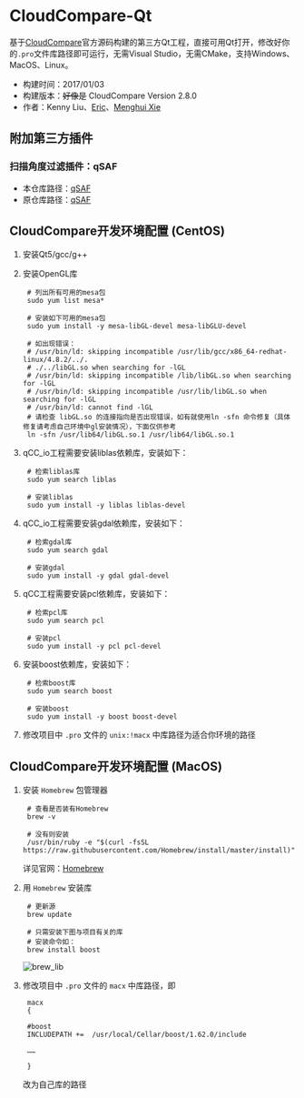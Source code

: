 # CloudCompare-Qt

基于[CloudCompare](https://github.com/CloudCompare/CloudCompare)官方源码构建的第三方Qt工程，直接可用Qt打开，修改好你的`.pro`文件库路径即可运行，无需Visual Studio，无需CMake，支持Windows、MacOS、Linux。

* 构建时间：2017/01/03
* 构建版本：~~好像是~~ CloudCompare Version 2.8.0
* 作者：Kenny Liu、[Eric](https://github.com/Eric7Coding)、[Menghui Xie](https://github.com/huihut)

## 附加第三方插件

### 扫描角度过滤插件：qSAF

* 本仓库路径：[qSAF](CloudCompare/plugins/qSAF)
* 原仓库路径：[qSAF](https://github.com/huihut/qSAF)

## CloudCompare开发环境配置 (CentOS)

1. 安装Qt5/gcc/g++

2. 安装OpenGL库


    	# 列出所有可用的mesa包
    	sudo yum list mesa*

    	# 安装如下可用的mesa包
    	sudo yum install -y mesa-libGL-devel mesa-libGLU-devel

    	# 如出现错误：
    	# /usr/bin/ld: skipping incompatible /usr/lib/gcc/x86_64-redhat-linux/4.8.2/../.
    	# ./../libGL.so when searching for -lGL
    	# /usr/bin/ld: skipping incompatible /lib/libGL.so when searching for -lGL
    	# /usr/bin/ld: skipping incompatible /usr/lib/libGL.so when searching for -lGL
    	# /usr/bin/ld: cannot find -lGL
    	# 请检查 libGL.so 的连接指向是否出现错误，如有就使用ln -sfn 命令修复（具体修复请考虑自己环境中gl安装情况），下面仅供参考
    	ln -sfn /usr/lib64/libGL.so.1 /usr/lib64/libGL.so.1

3. qCC_io工程需要安装liblas依赖库，安装如下：

    	# 检索liblas库
    	sudo yum search liblas

    	# 安装liblas
    	sudo yum install -y liblas liblas-devel

4. qCC_io工程需要安装gdal依赖库，安装如下：

    	# 检索gdal库
    	sudo yum search gdal

    	# 安装gdal
    	sudo yum install -y gdal gdal-devel

5. qCC工程需要安装pcl依赖库，安装如下：

    	# 检索pcl库
    	sudo yum search pcl

    	# 安装pcl
    	sudo yum install -y pcl pcl-devel

6. 安装boost依赖库，安装如下：

    	# 检索boost库
    	sudo yum search boost

    	# 安装boost
    	sudo yum install -y boost boost-devel

7. 修改项目中 `.pro` 文件的 `unix:!macx` 中库路径为适合你环境的路径

## CloudCompare开发环境配置 (MacOS)

1. 安装 `Homebrew` 包管理器

		# 查看是否装有Homebrew
		brew -v
		
		# 没有则安装
		/usr/bin/ruby -e "$(curl -fsSL https://raw.githubusercontent.com/Homebrew/install/master/install)"
		
	详见官网：[Homebrew](https://brew.sh/index_zh-cn.html)

2. 用 `Homebrew` 安装库

		# 更新源
		brew update
		
		# 只需安装下图与项目有关的库
		# 安装命令如：
		brew install boost

	![brew_lib](http://ojlsgreog.bkt.clouddn.com/brew_lib.jpg)

3. 修改项目中 `.pro` 文件的 `macx` 中库路径，即

		macx
		{
		
		#boost
		INCLUDEPATH +=  /usr/local/Cellar/boost/1.62.0/include
		
		……
		
		}
		
	改为自己库的路径


